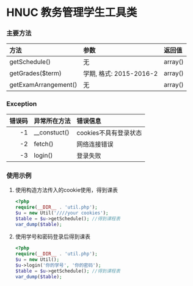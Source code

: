 # HNUC 教务管理学生工具类

### 主要方法
| 方法 | 参数 | 返回值|
|:---|:----|:---|
|getSchedule()|无| array()|
|getGrades($term)|学期, 格式: 2015-2016-2| array()|
|getExamArrangement()|无| array()|


### Exception
| 错误码 | 异常所在方法 | 错误信息 |
|----:|:----|:---|
| -1 | __constuct() | cookies不具有登录状态 |
| -2 | fetch() | 网络连接错误 |
| -3 | login() | 登录失败 |


### 使用示例
1. 使用构造方法传入的cookie使用，得到课表
	```php
	<?php
	require(__DIR__ . 'util.php');
	$u = new Util('////your cookies');
	$table = $u->getSchedule(); //得到课程表
	var_dump($table);
	```

2. 使用学号和密码登录后得到课表
	```php
	<?php
	require(__DIR__ . 'util.php');
	$u = new Util();
	$u->login('你的学号', '你的密码');
	$table = $u->getSchedule(); //得到课程表
	var_dump($table);
	```
